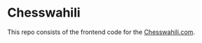 # Chesswahili 
This repo consists of the frontend code for the [Chesswahili.com](https://chesswahili.com/).
